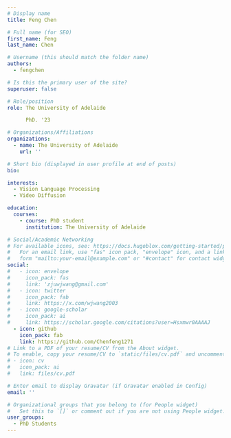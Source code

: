```yaml
---
# Display name
title: Feng Chen

# Full name (for SEO)
first_name: Feng
last_name: Chen

# Username (this should match the folder name)
authors:
  - fengchen

# Is this the primary user of the site?
superuser: false

# Role/position
role: The University of Adelaide

      PhD. '23

# Organizations/Affiliations
organizations:
  - name: The University of Adelaide
    url: ''

# Short bio (displayed in user profile at end of posts)
bio: 

interests:
  - Vision Language Processing
  - Video Diffusion

education:
  courses:
    - course: PhD student
      institution: The University of Adelaide

# Social/Academic Networking
# For available icons, see: https://docs.hugoblox.com/getting-started/page-builder/#icons
#   For an email link, use "fas" icon pack, "envelope" icon, and a link in the
#   form "mailto:your-email@example.com" or "#contact" for contact widget.
social:
#   - icon: envelope
#     icon_pack: fas
#     link: 'zjuwjwang@gmail.com'
#   - icon: twitter
#     icon_pack: fab
#     link: https://x.com/wjwang2003
#   - icon: google-scholar
#     icon_pack: ai
#     link: https://scholar.google.com/citations?user=Hsxmwr0AAAAJ
  - icon: github
    icon_pack: fab
    link: https://github.com/Chenfeng1271
# Link to a PDF of your resume/CV from the About widget.
# To enable, copy your resume/CV to `static/files/cv.pdf` and uncomment the lines below.
# - icon: cv
#   icon_pack: ai
#   link: files/cv.pdf

# Enter email to display Gravatar (if Gravatar enabled in Config)
email: ''

# Organizational groups that you belong to (for People widget)
#   Set this to `[]` or comment out if you are not using People widget.
user_groups:
  - PhD Students
---
```

